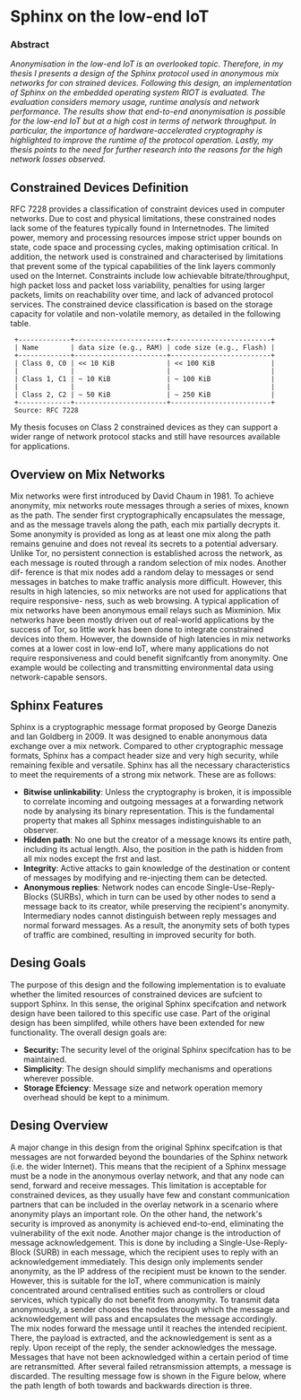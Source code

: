 # Sphinx on the low-end IoT

### Abstract
*Anonymisation in the low-end IoT is an overlooked topic. Therefore, in my thesis I
presents a design of the Sphinx protocol used in anonymous mix networks for con
strained devices. Following this design, an implementation of Sphinx on the embedded
operating system RIOT is evaluated. The evaluation considers memory usage, runtime
analysis and network performance.
The results show that end-to-end anonymisation
is possible for the low-end IoT but at a high cost in terms of network throughput.
In particular, the importance of hardware-accelerated cryptography is highlighted to
improve the runtime of the protocol operation. Lastly, my thesis points to the need
for further research into the reasons for the high network losses observed.*

## Constrained Devices Definition
RFC 7228 provides a classification of constraint devices used in computer
networks. Due to cost and physical limitations, these constrained nodes lack
some of the features typically found in Internetnodes. The limited power, memory
and processing resources impose strict upper bounds on state, code space
and processing cycles, making optimisation critical.
In addition, the network used is constrained and characterised by limitations
that prevent some of the typical capabilities of the link layers commonly used
on the Internet. Constraints include low achievable bitrate/throughput, high
packet loss and packet loss variability, penalties for using larger packets, limits
on reachability over time, and lack of advanced protocol services.
The constrained device classification is based on the storage capacity for
volatile and non-volatile memory, as detailed in the following table.

     +-------------+-----------------------+-------------------------+
     | Name        | data size (e.g., RAM) | code size (e.g., Flash) |
     +-------------+-----------------------+-------------------------+
     | Class 0, C0 | << 10 KiB             | << 100 KiB              |
     |             |                       |                         |
     | Class 1, C1 | ~ 10 KiB              | ~ 100 KiB               |
     |             |                       |                         |
     | Class 2, C2 | ~ 50 KiB              | ~ 250 KiB               |
     +-------------+-----------------------+-------------------------+
     Source: RFC 7228

My thesis focuses on Class 2 constrained devices as they can support a
wider range of network protocol stacks and still have resources available for
applications.

## Overview on Mix Networks
Mix networks were first introduced by David Chaum in 1981. To achieve
anonymity, mix networks route messages through a series of mixes, known as the
path. The sender first cryptographically encapsulates the message, and as the
message travels along the path, each mix partially decrypts it. Some anonymity
is provided as long as at least one mix along the path remains genuine and does
not reveal its secrets to a potential adversary.
Unlike Tor, no persistent connection is established across the network, as
each message is routed through a random selection of mix nodes. Another dif-
ference is that mix nodes add a random delay to messages or send messages
in batches to make traffic analysis more difficult. However, this results in high
latencies, so mix networks are not used for applications that require responsive-
ness, such as web browsing. A typical application of mix networks have been
anonymous email relays such as Mixminion.
Mix networks have been mostly driven out of real-world applications by the
success of Tor, so little work has been done to integrate constrained devices into them.
However, the downside of high latencies in mix networks comes at a lower
cost in low-end IoT, where many applications do not require responsiveness and
could benefit signifcantly from anonymity. One example would be collecting
and transmitting environmental data using network-capable sensors.

## Sphinx Features

Sphinx is a cryptographic message format proposed by George Danezis and Ian
Goldberg in 2009. It was designed to enable anonymous data exchange
over a mix network. Compared to other cryptographic message formats, Sphinx
has a compact header size and very high security, while remaining fexible and
versatile. Sphinx has all the necessary characteristics to meet the requirements
of a strong mix network. These are as follows:
- **Bitwise unlinkability**: Unless the cryptography is broken, it is impossible
to correlate incoming and outgoing messages at a forwarding network node
by analysing its binary representation. This is the fundamental property
that makes all Sphinx messages indistinguishable to an observer.
- **Hidden path**: No one but the creator of a message knows its entire path,
including its actual length. Also, the position in the path is hidden from
all mix nodes except the frst and last.
- **Integrity**: Active attacks to gain knowledge of the destination or content
of messages by modifying and re-injecting them can be detected.
- **Anonymous replies**: Network nodes can encode Single-Use-Reply-Blocks
(SURBs), which in turn can be used by other nodes to send a message
back to its creator, while preserving the recipient's anonymity. Intermediary
nodes cannot distinguish between reply messages and normal forward
messages. As a result, the anonymity sets of both types of traffic are
combined, resulting in improved security for both.

## Desing Goals
The purpose of this design and the following implementation is to evaluate whether
the limited resources of constrained devices are sufcient to support Sphinx.
In this sense, the original Sphinx specifcation and network design have been
tailored to this specific use case. Part of the original design has been simplifed,
while others have been extended for new functionality. The overall design goals
are:
- **Security:** The security level of the original Sphinx specifcation has to be
maintained.
- **Simplicity**: The design should simplify mechanisms and operations wherever possible.
- **Storage Efciency**: Message size and network operation memory overhead
should be kept to a minimum.

## Desing Overview
A major change in this design from the original Sphinx specifcation is that
messages are not forwarded beyond the boundaries of the Sphinx network (i.e.
the wider Internet). This means that the recipient of a Sphinx message must
be a node in the anonymous overlay network, and that any node can send,
forward and receive messages. This limitation is acceptable for constrained
devices, as they usually have few and constant communication partners that
can be included in the overlay network in a scenario where anonymity plays
an important role. On the other hand, the network's security is improved as
anonymity is achieved end-to-end, eliminating the vulnerability of the exit node.
Another major change is the introduction of message acknowledgement. This is
done by including a Single-Use-Reply-Block (SURB) in each message, which the
recipient uses to reply with an acknowledgement immediately.
This design only implements sender anonymity, as the IP address of the
recipient must be known to the sender. However, this is suitable for the IoT,
where communication is mainly concentrated around centralised entities such
as controllers or cloud services, which typically do not benefit from anonymity.
To transmit data anonymously, a sender chooses the nodes through which
the message and acknowledgement will pass and encapsulates the message accordingly.
The mix nodes forward the message until it reaches the intended
recipient. There, the payload is extracted, and the acknowledgement is sent
as a reply. Upon receipt of the reply, the sender acknowledges the message.
Messages that have not been acknowledged within a certain period of time are
retransmitted. After several failed retransmission attempts, a message is discarded. 
The resulting message fow is shown in the Figure below, where the path length
of both towards and backwards direction is three.

